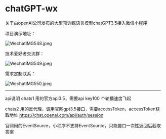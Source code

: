 # chatGPT-wx
关于由openAI公司发布的大型预训练语言模型chatGPT3.5接入微信小程序

项目演示地址：

<img alt="WechatIMG548.jpeg" src="../../WechatIMG548.jpeg"/>

技术爱好者交流群：

<img alt="WechatIMG549.jpeg" src="static/WechatIMG549.jpeg"/>

需求定制联系：

<img alt="WechatIMG550.jpeg" src="static/WechatIMG3549.jpeg"/>

--------------------------------------------------------------------
api说明
chats1
用的官方api3.5，需要api key100 个轮播速度飞起

chats2
用的反代理，调用官网gpt3.5接口，需要accessToken，accessToken获取地址 https://chat.openai.com/api/auth/session

官网用的EventSource，小程序不支持EventSource，只能接口一次性返回后截取答案

